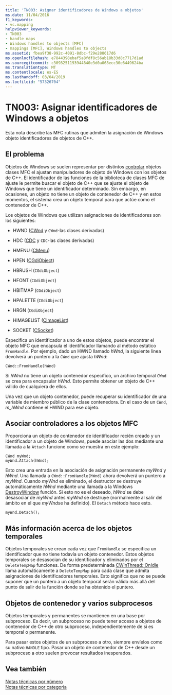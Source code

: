 ```yaml
---
title: 'TN003: Asignar identificadores de Windows a objetos'
ms.date: 11/04/2016
f1_keywords:
- vc.mapping
helpviewer_keywords:
- TN003
- handle maps
- Windows handles to objects [MFC]
- mappings [MFC], Windows handles to objects
ms.assetid: fbea9f38-992c-4091-8dbc-f29e288617d6
ms.openlocfilehash: e7844398ebaf5a8fdf8c56ab18b33d8c7717d1ad
ms.sourcegitcommit: c3093251193944840e3d0a068ecc30e6449624ba
ms.translationtype: MT
ms.contentlocale: es-ES
ms.lasthandoff: 03/04/2019
ms.locfileid: "57326704"
---
```

# <a name="tn003-mapping-of-windows-handles-to-objects"></a>TN003: Asignar identificadores de Windows a objetos

Esta nota describe las MFC rutinas que admiten la asignación de Windows objeto identificadores de objetos de C++.

## <a name="the-problem"></a>El problema

Objetos de Windows se suelen representar por distintos [controlar](/windows/desktop/WinProg/windows-data-types) objetos clases MFC el ajustan manipuladores de objeto de Windows con los objetos de C++. El identificador de las funciones de la biblioteca de clases MFC de ajuste le permite buscar el objeto de C++ que se ajuste el objeto de Windows que tiene un identificador determinado. Sin embargo, en ocasiones, un objeto no tiene un objeto de contenedor de C++ y en estos momentos, el sistema crea un objeto temporal para que actúe como el contenedor de C++.

Los objetos de Windows que utilizan asignaciones de identificadores son los siguientes:

- HWND ([CWnd](../mfc/reference/cwnd-class.md) y `CWnd`-las clases derivadas)

- HDC ([CDC](../mfc/reference/cdc-class.md) y `CDC`-las clases derivadas)

- HMENU ([CMenu](../mfc/reference/cmenu-class.md))

- HPEN ([CGdiObject](../mfc/reference/cgdiobject-class.md))

- HBRUSH (`CGdiObject`)

- HFONT (`CGdiObject`)

- HBITMAP (`CGdiObject`)

- HPALETTE (`CGdiObject`)

- HRGN (`CGdiObject`)

- HIMAGELIST ([CImageList](../mfc/reference/cimagelist-class.md))

- SOCKET ([CSocket](../mfc/reference/csocket-class.md))

Especifica un identificador a uno de estos objetos, puede encontrar el objeto MFC que encapsula el identificador llamando al método estático `FromHandle`. Por ejemplo, dado un HWND llamado *hWnd*, la siguiente línea devolverá un puntero a la `CWnd` que ajusta *hWnd*:

```
CWnd::FromHandle(hWnd)
```

Si *hWnd* no tiene un objeto contenedor específico, un archivo temporal `CWnd` se crea para encapsular *hWnd*. Esto permite obtener un objeto de C++ válido de cualquiera de ellos.

Una vez que un objeto contenedor, puede recuperar su identificador de una variable de miembro público de la clase contenedora. En el caso de un `CWnd`, *m_hWnd* contiene el HWND para ese objeto.

## <a name="attaching-handles-to-mfc-objects"></a>Asociar controladores a los objetos MFC

Proporciona un objeto de contenedor de identificador recién creado y un identificador a un objeto de Windows, puede asociar las dos mediante una llamada a la `Attach` funcione como se muestra en este ejemplo:

```
CWnd myWnd;
myWnd.Attach(hWnd);
```

Esto crea una entrada en la asociación de asignación permanente *myWnd* y *hWnd*. Una llamada a `CWnd::FromHandle(hWnd)` ahora devolverá un puntero a *myWnd*. Cuando *myWnd* es eliminado, el destructor se destruye automáticamente *hWnd* mediante una llamada a la Windows [DestroyWindow](/windows/desktop/api/winuser/nf-winuser-destroywindow) función. Si esto no es el deseado, *hWnd* se debe desasociar de *myWnd* antes *myWnd* se destruye (normalmente al salir del ámbito en el que *myWnd*se ha definido). El `Detach` método hace esto.

```
myWnd.Detach();
```

## <a name="more-about-temporary-objects"></a>Más información acerca de los objetos temporales

Objetos temporales se crean cada vez que `FromHandle` se especifica un identificador que no tiene todavía un objeto contenedor. Estos objetos temporales se desasocian de su identificador y eliminados por el `DeleteTempMap` funciones. De forma predeterminada [CWinThread::OnIdle](../mfc/reference/cwinthread-class.md#onidle) llama automáticamente a `DeleteTempMap` para cada clase que admita asignaciones de identificadores temporales. Esto significa que no se puede suponer que un puntero a un objeto temporal serán válido más allá del punto de salir de la función donde se ha obtenido el puntero.

## <a name="wrapper-objects-and-multiple-threads"></a>Objetos de contenedor y varios subprocesos

Objetos temporales y permanentes se mantienen en una base por subproceso. Es decir, un subproceso no puede tener acceso a objetos de contenedor de C++ de otro subproceso, independientemente de si es temporal o permanente.

Para pasar estos objetos de un subproceso a otro, siempre envíelos como su nativo `HANDLE` tipo. Pasar un objeto de contenedor de C++ desde un subproceso a otro suelen provocar resultados inesperados.

## <a name="see-also"></a>Vea también

[Notas técnicas por número](../mfc/technical-notes-by-number.md)<br/>
[Notas técnicas por categoría](../mfc/technical-notes-by-category.md)
